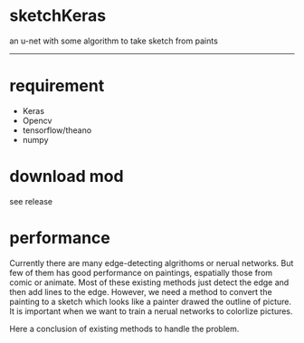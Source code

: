 # sketchKeras
an u-net with some algorithm to take sketch from paints

---

# requirement
* Keras
* Opencv
* tensorflow/theano
* numpy

# download mod
see release

# performance
Currently there are many edge-detecting algrithoms or nerual networks. But few of them has good performance on paintings, espatially those from comic or animate. Most of these existing methods just detect the edge and then add lines to the edge. However, we need a method to convert the painting to a sketch which looks like a painter drawed the outline of picture. It is important when we want to train a nerual networks to colorlize pictures.

Here a conclusion of existing methods to handle the problem.
